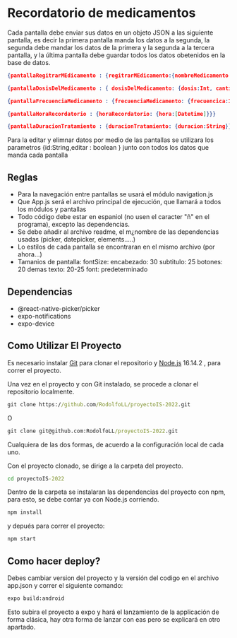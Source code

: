 # Recordatorio de medicamentos

Cada pantalla debe enviar sus datos en un objeto JSON a las siguiente pantalla, es decir la primera pantalla manda los datos a la segunda, la segunda debe mandar los datos de la primera y la segunda a la tercera pantalla, y la última pantalla debe guardar todos los datos obetenidos en la base de datos.
```json
{pantallaRegitrarMEdicamento : {regitrarMEdicamento:{nombreMedicamento:String,tipoAdministracion:String}}}

{pantallaDosisDelMedicamento : { dosisDelMedicamento: {dosis:Int, cantidadMed:Int}}}

{pantallaFrecuenciaMedicamento : {frecuenciaMedicamento: {frecuencica:Int}}}

{pantallaHoraRecordatorio : {horaRecordatorio: {hora:[Datetime]}}}

{pantallaDuracionTratamiento : {duracionTratamiento: {duracion:String}}}
```

Para la editar y elimnar datos por medio de las pantallas se utilizara los parametros
             {id:String,editar : boolean } 
junto con todos los datos que manda cada pantalla

## Reglas
- Para la navegación entre pantallas se usará el módulo navigation.js
- Que App.js será el archivo principal de ejecución, que llamará a todos los módulos y pantallas
- Todo código debe estar en espaniol (no usen el caracter "ñ" en el programa), excepto las dependencias.
- Se debe añadir al archivo readme, el m¿nombre de las dependencias usadas (picker, datepicker, elements.....)
- Lo estilos de cada pantalla se encontraran en el mismo archivo (por ahora...)
- Tamanios de pantalla:
    fontSize: 
        encabezado: 30
        subtitulo: 25
        botones: 20
        demas texto: 20-25
    font: predeterminado
    
## Dependencias
- @react-native-picker/picker
- expo-notifications
- expo-device




## Como Utilizar El Proyecto
Es necesario instalar [Git](https://git-scm.com/) para clonar el repositorio y [Node.js](https://nodejs.org/) 16.14.2 , para correr el proyecto.

Una vez en el proyecto y con Git instalado, se procede a clonar el repositorio localmente.
```cmd
git clone https://github.com/RodolfoLL/proyectoIS-2022.git
```
O
```cmd
git clone git@github.com:RodolfoLL/proyectoIS-2022.git
```
Cualquiera de las dos formas, de acuerdo a la configuración local de cada uno.

Con el proyecto clonado, se dirige a la carpeta del proyecto.
```cmd
cd proyectoIS-2022
```
Dentro de la carpeta se instalaran las dependencias del proyecto con npm, para esto, se debe contar ya con Node.js corriendo.
```cmd
npm install
```
y depués para correr el proyecto: 
```cmd
npm start
```
## Como hacer deploy?
Debes cambiar version del proyecto y la versión del codigo en el archivo app.json y correr el siguiente comando:
```cmd
expo build:android
```
Esto subira el proyecto a expo y hará el lanzamiento de la applicación de forma clásica, hay otra forma de lanzar con eas pero se explicará en otro apartado.